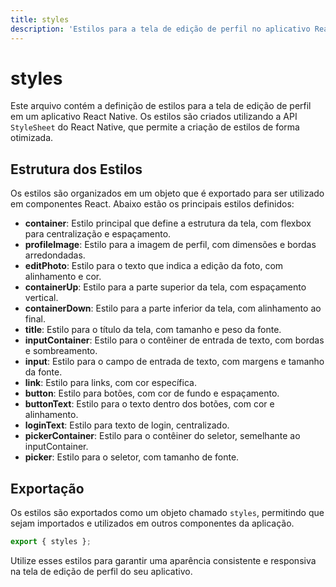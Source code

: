 ```yaml
---
title: styles
description: 'Estilos para a tela de edição de perfil no aplicativo React Native.'
---
```


# styles

Este arquivo contém a definição de estilos para a tela de edição de perfil em um aplicativo React Native. Os estilos são criados utilizando a API `StyleSheet` do React Native, que permite a criação de estilos de forma otimizada.

## Estrutura dos Estilos

Os estilos são organizados em um objeto que é exportado para ser utilizado em componentes React. Abaixo estão os principais estilos definidos:

- **container**: Estilo principal que define a estrutura da tela, com flexbox para centralização e espaçamento.
- **profileImage**: Estilo para a imagem de perfil, com dimensões e bordas arredondadas.
- **editPhoto**: Estilo para o texto que indica a edição da foto, com alinhamento e cor.
- **containerUp**: Estilo para a parte superior da tela, com espaçamento vertical.
- **containerDown**: Estilo para a parte inferior da tela, com alinhamento ao final.
- **title**: Estilo para o título da tela, com tamanho e peso da fonte.
- **inputContainer**: Estilo para o contêiner de entrada de texto, com bordas e sombreamento.
- **input**: Estilo para o campo de entrada de texto, com margens e tamanho da fonte.
- **link**: Estilo para links, com cor específica.
- **button**: Estilo para botões, com cor de fundo e espaçamento.
- **buttonText**: Estilo para o texto dentro dos botões, com cor e alinhamento.
- **loginText**: Estilo para texto de login, centralizado.
- **pickerContainer**: Estilo para o contêiner do seletor, semelhante ao inputContainer.
- **picker**: Estilo para o seletor, com tamanho de fonte.

## Exportação

Os estilos são exportados como um objeto chamado `styles`, permitindo que sejam importados e utilizados em outros componentes da aplicação. 

```javascript
export { styles };
``` 

Utilize esses estilos para garantir uma aparência consistente e responsiva na tela de edição de perfil do seu aplicativo.